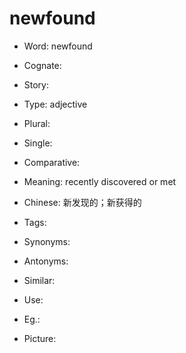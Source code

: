 # newfound

- Word: newfound
- Cognate: 
- Story: 

- Type: adjective
- Plural: 
- Single: 
- Comparative: 
- Meaning: recently discovered or met
- Chinese: 新发现的；新获得的
- Tags: 
- Synonyms: 
- Antonyms: 
- Similar: 
- Use: 
- Eg.: 
- Picture: 

